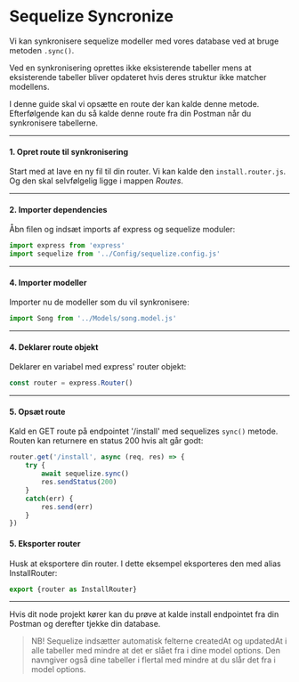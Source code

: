 # Sequelize Syncronize
Vi kan synkronisere sequelize modeller med vores database ved at bruge metoden `.sync()`.

Ved en synkronisering oprettes ikke eksisterende tabeller mens at eksisterende tabeller bliver opdateret hvis deres struktur ikke matcher modellens.

I denne guide skal vi opsætte en route der kan kalde denne metode. Efterfølgende kan du så kalde denne route fra din Postman når du synkronisere tabellerne.
___
#### 1. Opret route til synkronisering
Start med at lave en ny fil til din router. Vi kan kalde den `install.router.js`. Og den skal selvfølgelig ligge i mappen *Routes*.
___
#### 2. Importer dependencies
Åbn filen og indsæt imports af express og sequelize moduler:
```js
import express from 'express'
import sequelize from '../Config/sequelize.config.js'
```
___
#### 4. Importer modeller
Importer nu de modeller som du vil synkronisere:
```js
import Song from '../Models/song.model.js'
```
___
#### 4. Deklarer route objekt
Deklarer en variabel med express' router objekt:
```js
const router = express.Router()
```
___
#### 5. Opsæt route
Kald en GET route på endpointet '/install' med sequelizes `sync()` metode. Routen kan returnere en status 200 hvis alt går godt:
```js
router.get('/install', async (req, res) => {
	try {
		await sequelize.sync()
		res.sendStatus(200)
	}
	catch(err) {
		res.send(err)
	}
})
```
#### 5. Eksporter router
Husk at eksportere din router. I dette eksempel eksporteres den med alias InstallRouter:
```js
export {router as InstallRouter}
```
___

Hvis dit node projekt kører kan du prøve at kalde install endpointet fra din Postman og derefter tjekke din database.

> NB! Sequelize indsætter automatisk felterne createdAt og updatedAt i alle tabeller med mindre at det er slået fra i dine model options. Den navngiver også dine tabeller i flertal med mindre at du slår det fra i model options.